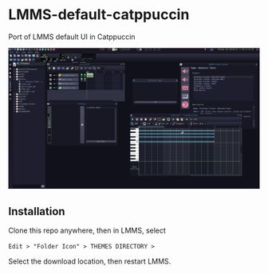 # LMMS-default-catppuccin
Port of LMMS default UI in Catppuccin

![Preview](https://github.com/psylopneunonymous/LMMS-default-catppuccin/blob/main/gscreenshot_2022-09-05-212720.png)

## Installation 

Clone this repo anywhere, then in LMMS, select 

`Edit > "Folder Icon" > THEMES DIRECTORY > `

Select the download location, then restart LMMS.
